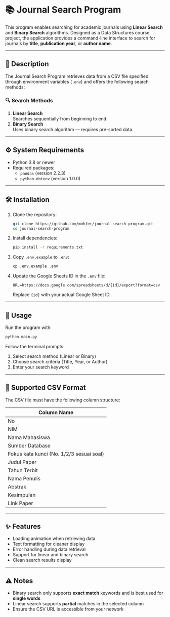 # 📚 Journal Search Program

This program enables searching for academic journals using **Linear Search** and **Binary Search** algorithms. Designed as a Data Structures course project, the application provides a command-line interface to search for journals by **title**, **publication year**, or **author name**.

---

## 📝 Description

The Journal Search Program retrieves data from a CSV file specified through environment variables (`.env`) and offers the following search methods:

### 🔍 Search Methods
1. **Linear Search**  
    Searches sequentially from beginning to end.
2. **Binary Search**  
    Uses binary search algorithm — requires pre-sorted data.

---

## ⚙️ System Requirements

- Python 3.8 or newer
- Required packages:
  - `pandas` (version 2.2.3)
  - `python-dotenv` (version 1.0.0)

---

## 🛠️ Installation

1. Clone the repository:
    ```bash
    git clone https://github.com/mohfer/journal-search-program.git
    cd journal-search-program
    ```

2. Install dependencies:
    ```bash
    pip install -r requirements.txt
    ```

3. Copy `.env.example` to `.env`:
    ```bash
    cp .env.example .env
    ```

4. Update the Google Sheets ID in the `.env` file:
    ```
    URL=https://docs.google.com/spreadsheets/d/{id}/export?format=csv
    ```
    Replace `{id}` with your actual Google Sheet ID.

---

## 🚀 Usage

Run the program with:
```bash
python main.py
```

Follow the terminal prompts:

1. Select search method (Linear or Binary)
2. Choose search criteria (Title, Year, or Author)
3. Enter your search keyword

---

## 📄 Supported CSV Format

The CSV file must have the following column structure:

| Column Name |
|-------------|
| No |
| NIM |
| Nama Mahasiswa |
| Sumber Database |
| Fokus kata kunci (No. 1/2/3 sesuai soal) |
| Judul Paper |
| Tahun Terbit |
| Nama Penulis |
| Abstrak |
| Kesimpulan |
| Link Paper |

---

## ✨ Features

- Loading animation when retrieving data
- Text formatting for cleaner display
- Error handling during data retrieval
- Support for linear and binary search
- Clean search results display

---

## ⚠️ Notes

- Binary search only supports **exact match** keywords and is best used for **single words**
- Linear search supports **partial** matches in the selected column
- Ensure the CSV URL is accessible from your network

